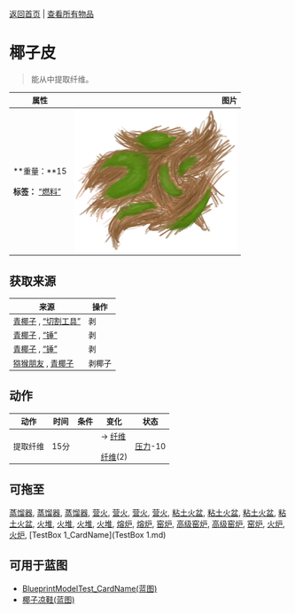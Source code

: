 [返回首页](index.md)   |  [查看所有物品](object.md)
# 椰子皮  
> 能从中提取纤维。  
  
  属性  |   图片   
 ----  |  ----:   
 **重量：**15<br><br>**标签：**	[“燃料”](tag_Fuel.md)  |  ![](Sprite/CoconutHusk.png)   
  
## 获取来源  
来源  |  操作  
----  |  ----  
[青椰子](CoconutHusked.md) , [“切割工具”](tag_Cutter.md)  |  剥  
[青椰子](CoconutHusked.md) , [“锤”](tag_Axe.md)  |  剥  
[青椰子](CoconutHusked.md) , [“锤”](tag_Hammer.md)  |  剥  
[猕猴朋友](MacaqueFriend.md) , [青椰子](CoconutHusked.md)  |  剥椰子  
## 动作  
动作  |  时间  |  条件  |  变化  |  状态  
----  |  ----  |  ----  |  ----  |  ----  
提取纤维  |  15分  |    |  → [纤维](Fibers.md)<br><br>[纤维](Fibers.md)(2)  |  [压力](Stress.md)-10  
## 可拖至  
[蒸馏器](AlembicOff.md), [蒸馏器](AlembicOff.md), [蒸馏器](AlembicOn.md), [营火](Campfire.md), [营火](Campfire.md), [营火](CampfireExtinguished.md), [营火](CampfireExtinguished.md), [粘土火盆](ClayFirePit.md), [粘土火盆](ClayFirePit.md), [粘土火盆](ClayFirePitExtinguished.md), [粘土火盆](ClayFirePitExtinguished.md), [火堆](Fire.md), [火堆](Fire.md), [火堆](FireExtinguished.md), [火堆](FireExtinguished.md), [熔炉](Forge.md), [熔炉](ForgeExtinguished.md), [窑炉](Kiln.md), [高级窑炉](KilnAdvanced.md), [高级窑炉](KilnAdvancedExtinguished.md), [窑炉](KilnExtinguished.md), [火炉](Stove.md), [火炉](StoveExtinguished.md), [TestBox 1_CardName](TestBox 1.md)  
## 可用于蓝图  
- [BlueprintModelTest_CardName(蓝图)](BlueprintModelTest.md)  
- [椰子凉鞋(蓝图)](Bp_CoconutSandals.md)  
  
  
